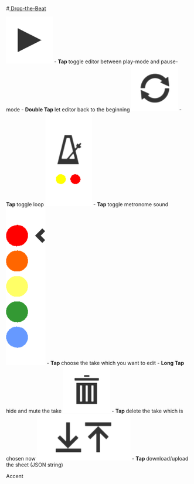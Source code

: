 #<a href="http://jennyhyc.github.io/Drop-the-Beat/editor.html"> Drop-the-Beat</a>


<img src="images/README/play.png" />
  - <b>Tap        </b> toggle editor between play-mode and pause-mode
  - <b>Double Tap </b> let editor back to the beginning
<img src="images/README/loop.png" />
  - <b>Tap        </b> toggle loop
<img src="images/README/metronome.png" />
  - <b>Tap        </b> toggle metronome sound
<img src="images/README/takes.png" />
  - <b>Tap        </b> choose the take which you want to edit
  - <b>Long Tap   </b> hide and mute the take
<img src="images/README/delete.png" />
  - <b>Tap        </b> delete the take which is chosen now
<img src="images/README/up-download.png" />
  - <b>Tap        </b> download/upload the sheet (JSON string)

Accent
